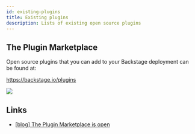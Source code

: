 ```yaml
---
id: existing-plugins
title: Existing plugins
description: Lists of existing open source plugins
---
```


## The Plugin Marketplace

Open source plugins that you can add to your Backstage deployment can be found at: 

https://backstage.io/plugins

![](https://backstage.io/blog/assets/marketplace.png)

## Links

- [[blog] The Plugin Marketplace is open](https://backstage.io/blog/2020/09/30/plugin-marketplace)

